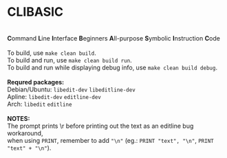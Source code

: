 # CLIBASIC
<br>**C**ommand **L**ine **I**nterface **B**eginners **A**ll-purpose **S**ymbolic **I**nstruction **C**ode <br>
<br>
To build, use `make clean build`. <br>
To build and run, use `make clean build run`. <br>
To build and run while displaying debug info, use `make clean build debug`. <br>
<br>
**Requred packages:** <br>
Debian/Ubuntu: `libedit-dev` `libeditline-dev` <br>
Apline: `libedit-dev` `editline-dev` <br>
Arch: `libedit` `editline` <br>
<br>
**NOTES:** <br>
The prompt prints \r before printing out the text as an editline bug workaround, <br>
when using `PRINT`, remember to add `"\n"` (eg.: `PRINT "text", "\n"`, `PRINT "text" + "\n"`). 
